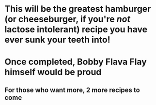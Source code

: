 # This will be the greatest hamburger (or cheeseburger, if you're *not* lactose intolerant) recipe you have ever sunk your teeth into! 
# Once completed, Bobby Flava Flay himself would be proud
## For those who want more, 2 more recipes to come